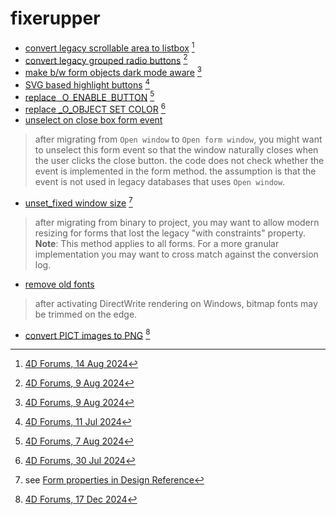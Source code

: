 # fixerupper

* [convert legacy scrollable area to listbox](https://github.com/miyako/fixerupper/blob/main/FixerUpper/Project/Sources/Methods/scrollable_area_to_listbox.4dm) [^satolb]
* [convert legacy grouped radio buttons](https://github.com/miyako/fixerupper/blob/main/FixerUpper/Project/Sources/Methods/add_radio_group.4dm) [^rbg]
* [make b/w form objects dark mode aware](https://github.com/miyako/fixerupper/blob/main/FixerUpper/Project/Sources/Methods/set_automatic_fill_and_stroke.4dm) [^bwauto]
* [SVG based highlight buttons](https://github.com/miyako/fixerupper/blob/main/FixerUpper/Project/Sources/Methods/highlight_button_to_svg.4dm) [^hb]
* [replace _O_ENABLE_BUTTON](https://github.com/miyako/fixerupper/blob/main/FixerUpper/Project/Sources/Methods/macro_replace_enable_button.4dm) [^eb]
* [replace _O_OBJECT SET COLOR](https://github.com/miyako/fixerupper/blob/main/FixerUpper/Project/Sources/Methods/macro_replace_object_set_color.4dm) [^sc]
* [unselect on close box form event](https://github.com/miyako/fixerupper/blob/main/FixerUpper/Project/Sources/Methods/remove_close_box_event.4dm)

> after migrating from `Open window` to `Open form window`, you might want to unselect this form event so that the window naturally closes when the user clicks the close button. the code does not check whether the event is implemented in the form method. the assumption is that the event is not used in legacy databases that uses `Open window`.

* [unset_fixed window size](https://github.com/miyako/fixerupper/blob/main/FixerUpper/Project/Sources/Methods/unset-fixed-window-size.4dm) [^fixed]

> after migrating from binary to project, you may want to allow modern resizing for forms that lost the legacy "with constraints" property. **Note**: This method applies to all forms. For a more granular implementation you may want to cross match against the conversion log.

* [remove old fonts](https://github.com/miyako/fixerupper/blob/main/FixerUpper/Project/Sources/Methods/remove-old-fonts.4dm)

> after activating DirectWrite rendering on Windows, bitmap fonts may be trimmed on the edge.

* [convert PICT images to PNG](https://github.com/miyako/fixerupper/blob/main/FixerUpper/Project/Sources/Methods/pict_to_png.4dm) [^pict]
  
[^satolb]: [4D Forums, 14 Aug 2024](https://discuss.4d.com/t/tip-replace-legacy-connected-scrollable-areas/32072)
[^rbg]: [4D Forums, 9 Aug 2024](https://discuss.4d.com/t/tip-add-radio-group-to-converted-radio-buttons/32035)
[^bwauto]: [4D Forums, 9 Aug 2024](https://discuss.4d.com/t/tip-support-dark-mode-in-legacy-forms/32033)
[^hb]: [4D Forums, 11 Jul 2024](https://discuss.4d.com/t/replace-highlight-buttons-with-custom-svg-buttons/31719)
[^eb]: [4D Forums, 7 Aug 2024](https://discuss.4d.com/t/tip-translate-o-enable-button/32020)
[^sc]: [4D Forums, 30 Jul 2024](https://discuss.4d.com/t/tip-translate-o-object-set-color/31940)
[^fixed]: see [Form properties in Design Reference](https://doc.4d.com/4Dv19/4D/19/Form-properties.300-5416670.en.html)
[^pict]: [4D Forums, 17 Dec 2024](https://discuss.4d.com/t/tip-convert-pict-images-to-png/33546?u=keisuke_miyako)
